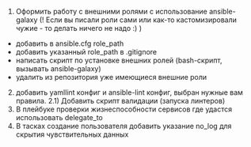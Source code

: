 1) Оформить работу с внешними ролями с использование ansible-galaxy
(! Если вы писали роли сами или как-то кастомизировали чужие - то делать ничего не надо :) )
- добавить в ansible.cfg role_path
- добавить указанный role_path в .gitignore
- написать скрипт по установке внешних ролей (bash-скрипт, вызывать ansible-galaxy)
- удалить из репозитория уже имеющиеся внешние роли
2) добавить yamllint конфиг и ansible-lint конфиг, выбран нужные вам правила.
2.1) Добавить скрипт валидации (запуска линтеров)
3) В плейбуке проверки жизнеспособности сервисов где удастся использовать delegate_to
4) В тасках создание пользователя добавить указание no_log для скрытия чувствительных данных
